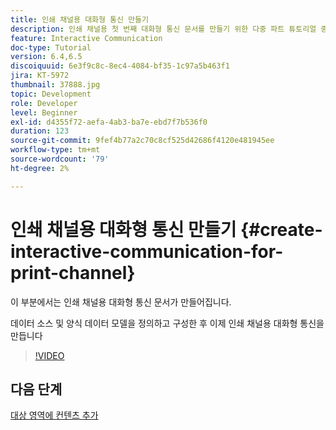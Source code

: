 ```yaml
---
title: 인쇄 채널용 대화형 통신 만들기
description: 인쇄 채널용 첫 번째 대화형 통신 문서를 만들기 위한 다중 파트 튜토리얼 중 6번째 부분입니다. 이 부분에서는 인쇄 채널용 대화형 통신 문서가 만들어집니다.
feature: Interactive Communication
doc-type: Tutorial
version: 6.4,6.5
discoiquuid: 6e3f9c8c-8ec4-4084-bf35-1c97a5b463f1
jira: KT-5972
thumbnail: 37888.jpg
topic: Development
role: Developer
level: Beginner
exl-id: d4355f72-aefa-4ab3-ba7e-ebd7f7b536f0
duration: 123
source-git-commit: 9fef4b77a2c70c8cf525d42686f4120e481945ee
workflow-type: tm+mt
source-wordcount: '79'
ht-degree: 2%

---
```


# 인쇄 채널용 대화형 통신 만들기 {#create-interactive-communication-for-print-channel}

이 부분에서는 인쇄 채널용 대화형 통신 문서가 만들어집니다.

데이터 소스 및 양식 데이터 모델을 정의하고 구성한 후 이제 인쇄 채널용 대화형 통신을 만듭니다

>[!VIDEO](https://video.tv.adobe.com/v/37888?quality=12&learn=on)

## 다음 단계

[대상 영역에 컨텐츠 추가](./add-content-to-target-areas.md)

